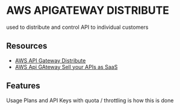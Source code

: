 # AWS APIGATEWAY DISTRIBUTE
used to distribute and control API to individual customers

## Resources

- [AWS API Gateway Distribute](https://docs.aws.amazon.com/apigateway/latest/developerguide/rest-api-distribute.html)
- [AWS Api GAteway Sell your APIs as SaaS](https://docs.aws.amazon.com/apigateway/latest/developerguide/sell-api-as-saas-on-aws-marketplace.html)

## Features
Usage Plans and API Keys with quota / throttling is how this is done